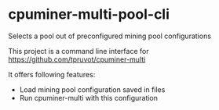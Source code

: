 # cpuminer-multi-pool-cli
Selects a pool out of preconfigured mining pool configurations

This project is a command line interface for https://github.com/tpruvot/cpuminer-multi

It offers following features:
* Load mining pool configuration saved in files
* Run cpuminer-multi with this configuration
